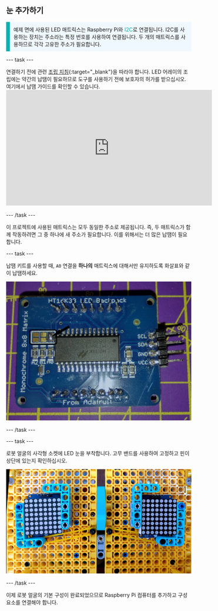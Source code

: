 ## 눈 추가하기

<p style="border-left: solid; border-width:10px; border-color: #0faeb0; background-color: aliceblue; padding: 10px;">예제 면에 사용된 LED 매트릭스는 Raspberry Pi와 <span style="color: #0faeb0">I2C</span>로 연결됩니다. I2C를 사용하는 장치는 주소라는 특정 번호를 사용하여 연결됩니다. 두 개의 매트릭스를 사용하므로 각각 고유한 주소가 필요합니다. </p>

--- task ---

연결하기 전에 관련 [조립 지침](https://learn.adafruit.com/adafruit-led-backpack/0-8-8x8-matrix-assembly){:target="_blank"}을 따라야 합니다. LED 어레이의 조립에는 약간의 납땜이 필요하므로 도구를 사용하기 전에 보호자의 허가를 받으십시오. 여기에서 납땜 가이드를 확인할 수 있습니다. <iframe width="560" height="315" src="https://www.youtube.com/embed/8Z-2wPWGnqE" title="유튜브 비디오 플레이어" frameborder="0" allow="accelerometer; autoplay; clipboard-write; encrypted-media; gyroscope; picture-in-picture" allowfullscreen mark="crwd-mark"></iframe>

--- /task ---

이 프로젝트에 사용된 매트릭스는 모두 동일한 주소로 제공됩니다. 즉, 두 매트릭스가 함께 작동하려면 그 중 하나에 새 주소가 필요합니다. 이를 위해서는 더 많은 납땜이 필요합니다.

--- task ---

납땜 키트를 사용할 때, `A0` 연결을 **하나의** 매트릭스에 대해서만 유지하도록 화살표와 같이 납땜하세요.

![납땜 및 납땜되지 않은 보드의 이미지.](images/A0-soldering.jpg)

--- /task ---

--- task ---

로봇 얼굴의 사각형 소켓에 LED 눈을 부착합니다. 고무 밴드를 사용하여 고정하고 핀이 상단에 있는지 확인하십시오.

![LEGO® 전면에 장착된 8x8 매트릭스를 보여주는 이미지.](images/array_eyes.jpg)

--- /task ---

이제 로봇 얼굴의 기본 구성이 완료되었으므로 Raspberry Pi 컴퓨터를 추가하고 구성 요소를 연결해야 합니다.
